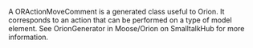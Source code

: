 A ORActionMoveComment is a generated class useful to Orion. It corresponds to an action that can be performed on a type of model element. See OrionGenerator in Moose/Orion on SmalltalkHub for more information.